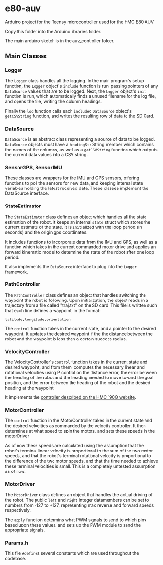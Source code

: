 # e80-auv
Arduino project for the Teensy microcontroller used for the HMC E80 AUV

Copy this folder into the Arduino libraries folder.

The main arduino sketch is in the auv_controller folder.


## Main Classes

### Logger

The `Logger` class handles all the logging. In the main program's setup function, the `Logger` object's `include` function is run, passing pointers of any `DataSource` values that are to be logged. Next, the `Logger` object's `init` function is run, which automatically finds a unused filename for the log file, and opens the file, writing the column headings.

Finally the `log` function calls each `include`d `DataSource` object's `getCSVString` function, and writes the resulting row of data to the SD Card.


### DataSource

`DataSource` is an abstract class representing a source of data to be logged. `DataSource` objects must have a `headingStr` String member which contains the names of the columns, as well as a `getCSVString` function which outputs the current data values into a CSV string.

### SensorGPS, SensorIMU

These classes are wrappers for the IMU and GPS sensors, offering functions to poll the sensors for new data, and keeping internal state variables holding the latest received data. These classes implement the DataSource interface.

### StateEstimator

The `StateEstimator` class defines an object which handles all the state estimation of the robot. It keeps an internal `state` struct which stores the current estimate of the state. It is `init`ialized with the loop period (in seconds) and the origin gps coordinates.

It includes functions to incorporate data from the IMU and GPS, as well as a function which takes in the current commanded motor drive and applies an forward kinematic model to determine the state of the robot after one loop period.

It also implements the `DataSource` interface to plug into the `Logger` framework.

### PathController

The `PathController` class defines an object that handles switching the waypoint the robot is following. Upon initialization, the object reads in a trajectory from a file called "traj.txt" on the SD card. This file is written such that each line defines a waypoint, in the format:

```
latitude,longitude,orientation
```

The `control` function takes in the current state, and a pointer to the desired waypoint. It updates the desired waypoint if the the distance between the robot and the waypoint is less than a certain success radius.

### VelocityController

The VelocityController's `control` function takes in the current state and desired waypoint, and from them, computes the necessary linear and rotational velocities using P control on the distance error, the error between the heading of the robot and the heading needed to move toward the goal position, and the error between the heading of the robot and the desired heading at the waypoint.

It implements the [controller described on the HMC 190Q website](https://www.hmc.edu/lair/E190Q/E190Q-Lecture04-PointTracking.pdf). 

### MotorController

The `control` function in the MotorController takes in the current state and the desired velocities as commanded by the velocity controller. It then determines at what speed to spin the motors, and sets these speeds in the motorDriver

As of now these speeds are calculated using the assumption that the robot's terminal linear velocity is proportional to the sum of the two motor speeds, and that the robot's terminal rotational velocity is proportional to the difference of the two motor speeds, and that the time needed to achieve these terminal velocities is small. This is a completely untested assumption as of now.

### MotorDriver

The `MotorDriver` class defines an object that handles the actual driving of the robot. The public `left` and `right` integer datamembers can be set to numbers from -127 to +127, representing max reverse and forward speeds respectively.

The `apply` function determins what PWM signals to send to which pins based upon these values, and sets up the PWM module to send the appropriate signals.

### Params.h

This file `#define`s several constants which are used throughout the codebase.